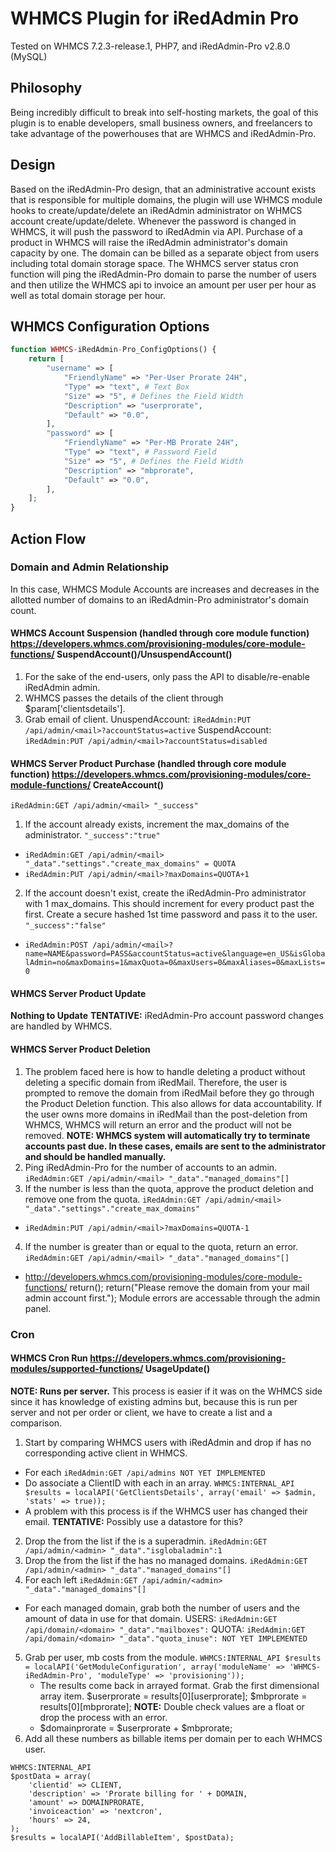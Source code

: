 # WHMCS Plugin for iRedAdmin Pro
Tested on WHMCS 7.2.3-release.1, PHP7, and iRedAdmin-Pro v2.8.0 (MySQL)

## Philosophy
Being incredibly difficult to break into self-hosting markets, the goal of this plugin is to enable developers, small business owners, and freelancers to take advantage of the powerhouses that are WHMCS and iRedAdmin-Pro.

## Design
Based on the iRedAdmin-Pro design, that an administrative account exists that is responsible for multiple domains, the plugin will use WHMCS module hooks to create/update/delete an iRedAdmin administrator on WHMCS account create/update/delete. Whenever the password is changed in WHMCS, it will push the password to iRedAdmin via API.
Purchase of a product in WHMCS will raise the iRedAdmin administrator's domain capacity by one. The domain can be billed as a separate object from users including total domain storage space.
The WHMCS server status cron function will ping the iRedAdmin-Pro domain to parse the number of users and then utilize the WHMCS api to invoice an amount per user per hour as well as total domain storage per hour.

## WHMCS Configuration Options
```php
function WHMCS-iRedAdmin-Pro_ConfigOptions() {
    return [
        "username" => [
            "FriendlyName" => "Per-User Prorate 24H",
            "Type" => "text", # Text Box
            "Size" => "5", # Defines the Field Width
            "Description" => "userprorate",
            "Default" => "0.0",
        ],
        "password" => [
            "FriendlyName" => "Per-MB Prorate 24H",
            "Type" => "text", # Password Field
            "Size" => "5", # Defines the Field Width
            "Description" => "mbprorate",
            "Default" => "0.0",
        ],
    ];
}
```

## Action Flow
### Domain and Admin Relationship
In this case, WHMCS Module Accounts are increases and decreases in the allotted number of domains to an iRedAdmin-Pro administrator's domain count.

#### WHMCS Account Suspension (handled through core module function) https://developers.whmcs.com/provisioning-modules/core-module-functions/ SuspendAccount()/UnsuspendAccount()
1. For the sake of the end-users, only pass the API to disable/re-enable iRedAdmin admin.
2. WHMCS passes the details of the client through $param['clientsdetails']. 
3. Grab email of client.
UnuspendAccount: `iRedAdmin:PUT /api/admin/<mail>?accountStatus=active`
SuspendAccount: `iRedAdmin:PUT /api/admin/<mail>?accountStatus=disabled`

#### WHMCS Server Product Purchase (handled through core module function) https://developers.whmcs.com/provisioning-modules/core-module-functions/ CreateAccount()
`iRedAdmin:GET /api/admin/<mail> "_success"`
1. If the account already exists, increment the max_domains of the administrator. `"_success":"true"`
  * `iRedAdmin:GET /api/admin/<mail> "_data"."settings"."create_max_domains" = QUOTA`
  * `iRedAdmin:PUT /api/admin/<mail>?maxDomains=QUOTA+1`
2. If the account doesn't exist, create the iRedAdmin-Pro administrator with 1 max_domains. This should increment for every product past the first. Create a secure hashed 1st time password and pass it to the user. `"_success":"false"`
  * `iRedAdmin:POST /api/admin/<mail>?name=NAME&password=PASS&accountStatus=active&language=en_US&isGlobalAdmin=no&maxDomains=1&maxQuota=0&maxUsers=0&maxAliases=0&maxLists=0`

#### WHMCS Server Product Update
**Nothing to Update**
**TENTATIVE:** iRedAdmin-Pro account password changes are handled by WHMCS.

#### WHMCS Server Product Deletion 
1. The problem faced here is how to handle deleting a product without deleting a specific domain from iRedMail. Therefore, the user is prompted to remove the domain from iRedMail before they go through the Product Deletion function. This also allows for data accountability. If the user owns more domains in iRedMail than the post-deletion from WHMCS, WHMCS will return an error and the product will not be removed. **NOTE: WHMCS system will automatically try to terminate accounts past due. In these cases, emails are sent to the administrator and should be handled manually.**
2. Ping iRedAdmin-Pro for the number of accounts to an admin. `iRedAdmin:GET /api/admin/<mail> "_data"."managed_domains"[]`
3. If the number is less than the quota, approve the product deletion and remove one from the quota. `iRedAdmin:GET /api/admin/<mail> "_data"."settings"."create_max_domains"`
  * `iRedAdmin:PUT /api/admin/<mail>?maxDomains=QUOTA-1`
4. If the number is greater than or equal to the quota, return an error. `iRedAdmin:GET /api/admin/<mail> "_data"."managed_domains"[]`
  * http://developers.whmcs.com/provisioning-modules/core-module-functions/ return();
    return("Please remove the domain from your mail admin account first.");
    Module errors are accessable through the admin panel.


### Cron
#### WHMCS Cron Run https://developers.whmcs.com/provisioning-modules/supported-functions/ UsageUpdate()
**NOTE: Runs per server.**
This process is easier if it was on the WHMCS side since it has knowledge of existing admins but, because this is run per server and not per order or client, we have to create a list and a comparison.
1. Start by comparing WHMCS users with iRedAdmin <admin> and drop if <admin> has no corresponding active client in WHMCS.
  * For each `iRedAdmin:GET /api/admins NOT YET IMPLEMENTED`
  * Do associate a ClientID with each <admin> in an array. `WHMCS:INTERNAL_API $results = localAPI('GetClientsDetails', array('email' => $admin, 'stats' => true));`
  * A problem with this process is if the WHMCS user has changed their email.
    **TENTATIVE:** Possibly use a datastore for this?
2. Drop the <admin> from the list if the <admin> is a superadmin. `iRedAdmin:GET /api/admin/<admin> "_data"."isglobaladmin":1`
3. Drop the <admin> from the list if the <admin> has no managed domains. `iRedAdmin:GET /api/admin/<admin> "_data"."managed_domains"[]`
4. For each <admin> left `iRedAdmin:GET /api/admin/<admin> "_data"."managed_domains"[]`
  * For each managed domain, grab both the number of users and the amount of data in use for that domain. 
    USERS: `iRedAdmin:GET /api/domain/<domain> "_data"."mailboxes":`
    QUOTA: `iRedAdmin:GET /api/domain/<domain> "_data"."quota_inuse": NOT YET IMPLEMENTED`
5. Grab per user, mb costs from the module. `WHMCS:INTERNAL_API $results = localAPI('GetModuleConfiguration', array('moduleName' => 'WHMCS-iRedAdmin-Pro', 'moduleType' => 'provisioning'));`
   * The results come back in arrayed format. Grab the first dimensional array item.
     $userprorate = results[0][userprorate];
     $mbprorate = results[0][mbprorate];
     **NOTE:** Double check values are a float or drop the process with an error.
   * $domainprorate = $userprorate + $mbprorate;
6. Add all these numbers as billable items per domain per <admin> to each WHMCS user. 
```
WHMCS:INTERNAL_API
$postData = array(
    'clientid' => CLIENT,
    'description' => 'Prorate billing for ' + DOMAIN,
    'amount' => DOMAINPRORATE,
    'invoiceaction' => 'nextcron',
    'hours' => 24,
);
$results = localAPI('AddBillableItem', $postData);
```

